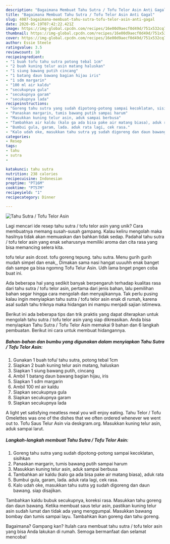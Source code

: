 ```yaml
---
description: "Bagaimana Membuat Tahu Sutra / Tofu Telor Asin Anti Gagal"
title: "Bagaimana Membuat Tahu Sutra / Tofu Telor Asin Anti Gagal"
slug: 4087-bagaimana-membuat-tahu-sutra-tofu-telor-asin-anti-gagal
date: 2020-05-19T07:42:22.421Z
image: https://img-global.cpcdn.com/recipes/16e00d9aecf0d49d/751x532cq70/tahu-sutra-tofu-telor-asin-foto-resep-utama.jpg
thumbnail: https://img-global.cpcdn.com/recipes/16e00d9aecf0d49d/751x532cq70/tahu-sutra-tofu-telor-asin-foto-resep-utama.jpg
cover: https://img-global.cpcdn.com/recipes/16e00d9aecf0d49d/751x532cq70/tahu-sutra-tofu-telor-asin-foto-resep-utama.jpg
author: Essie Steele
ratingvalue: 3.5
reviewcount: 10
recipeingredient:
- "1 buah tofu tahu sutra potong tebal 1cm"
- "2 buah kuning telur asin matang haluskan"
- "1 siung bawang putih cincang"
- "1 batang daun bawang bagian hijau iris"
- "1 sdm margarin"
- "100 ml air kaldu"
- "secukupnya gula"
- "secukupnya garam"
- "secukupnya lada"
recipeinstructions:
- "Goreng tahu sutra yang sudah dipotong-potong sampai kecoklatan, sisihkan"
- "Panaskan margarin, tumis bawang putih sampai harum"
- "Masukkan kuning telur asin, aduk sampai berbusa"
- "Tambahkan air kaldu (kalo ga ada bisa pake air matang biasa), aduk rata"
- "Bumbui gula, garam, lada. aduk rata lagi, cek rasa."
- "Kalo udah oke, masukkan tahu sutra yg sudah digoreng dan daun bawang. siap disajikan."
categories:
- Resep
tags:
- tahu
- sutra
- 

katakunci: tahu sutra  
nutrition: 238 calories
recipecuisine: Indonesian
preptime: "PT16M"
cooktime: "PT57M"
recipeyield: "1"
recipecategory: Dinner

---
```



![Tahu Sutra / Tofu Telor Asin](https://img-global.cpcdn.com/recipes/16e00d9aecf0d49d/751x532cq70/tahu-sutra-tofu-telor-asin-foto-resep-utama.jpg)

Lagi mencari ide resep tahu sutra / tofu telor asin yang unik? Cara membuatnya memang susah-susah gampang. Kalau keliru mengolah maka hasilnya tidak akan memuaskan dan bahkan tidak sedap. Padahal tahu sutra / tofu telor asin yang enak seharusnya memiliki aroma dan cita rasa yang bisa memancing selera kita.

tofu telur asin dcost. tofu goreng tepung. tahu sutra. Menu gurih gurih mudah simpel dan enak,, Dimakan sama nasi hangat uuuuhh enak banget dah sampe ga bisa ngomng Tofu Telur Asin. Udh lama bnget pngen coba buat ini.

Ada beberapa hal yang sedikit banyak berpengaruh terhadap kualitas rasa dari tahu sutra / tofu telor asin, pertama dari jenis bahan, lalu pemilihan bahan segar hingga cara mengolah dan menyajikannya. Tak perlu pusing kalau ingin menyiapkan tahu sutra / tofu telor asin enak di rumah, karena asal sudah tahu triknya maka hidangan ini mampu menjadi sajian istimewa.


Berikut ini ada beberapa tips dan trik praktis yang dapat diterapkan untuk mengolah tahu sutra / tofu telor asin yang siap dikreasikan. Anda bisa menyiapkan Tahu Sutra / Tofu Telor Asin memakai 9 bahan dan 6 langkah pembuatan. Berikut ini cara untuk membuat hidangannya.

<!--inarticleads1-->

##### Bahan-bahan dan bumbu yang digunakan dalam menyiapkan Tahu Sutra / Tofu Telor Asin:

1. Gunakan 1 buah tofu/ tahu sutra, potong tebal 1cm
1. Siapkan 2 buah kuning telur asin matang, haluskan
1. Siapkan 1 siung bawang putih, cincang
1. Ambil 1 batang daun bawang bagian hijau, iris
1. Siapkan 1 sdm margarin
1. Ambil 100 ml air kaldu
1. Siapkan secukupnya gula
1. Siapkan secukupnya garam
1. Siapkan secukupnya lada


A light yet satisfying meatless meal you will enjoy eating. Tahu Telor / Tofu Omelettes was one of the dishes that we often ordered whenever we went out to. Tofu Saus Telur Asin via deskgram.org. Masukkan kuning telur asin, aduk sampai larut. 

<!--inarticleads2-->

##### Langkah-langkah membuat Tahu Sutra / Tofu Telor Asin:

1. Goreng tahu sutra yang sudah dipotong-potong sampai kecoklatan, sisihkan
1. Panaskan margarin, tumis bawang putih sampai harum
1. Masukkan kuning telur asin, aduk sampai berbusa
1. Tambahkan air kaldu (kalo ga ada bisa pake air matang biasa), aduk rata
1. Bumbui gula, garam, lada. aduk rata lagi, cek rasa.
1. Kalo udah oke, masukkan tahu sutra yg sudah digoreng dan daun bawang. siap disajikan.


Tambahkan kaldu bubuk secukupnya, koreksi rasa. Masukkan tahu goreng dan daun bawang. Ketika membuat saus telur asin, pastikan kuning telur asin sudah lumat dan tidak ada yang menggumpal. Masukkan bawang bombay dan tumis sampai layu. Tambahkan ikan goreng dan tahu goreng. 

Bagaimana? Gampang kan? Itulah cara membuat tahu sutra / tofu telor asin yang bisa Anda lakukan di rumah. Semoga bermanfaat dan selamat mencoba!
